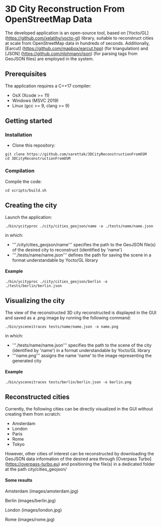 # 3D City Reconstruction From OpenStreetMap Data
The developed application is an open-source tool, based on [Yocto/GL] (https://github.com/xelatihy/yocto-gl) library, suitable to reconstruct cities at scale from OpenStreetMap data in hundreds of seconds. Additionally, [Earcut] (https://github.com/mapbox/earcut.hpp) (for triangulation) and [JSON] (https://github.com/nlohmann/json) (for parsing tags from GeoJSON files) are employed in the system. 

## Prerequisites
The application requires a C++17 compiler:
* OsX (Xcode >= 11)
* Windows (MSVC 2019)
* Linux (gcc >= 9, clang >= 9)


## Getting started

### Installation
* Clone this repository:

```
git clone https://github.com/sarettak/3DCityReconstructionFromOSM
cd 3DCityReconstructionFromOSM
```

### Compilation
Compile the code:

```
cd scripts/build.sh
```

## Creating the city
Launch the application: 
```
./bin/ycityproc ./city/cities_geojson/name -o ./tests/name/name.json
```

in which:
* '''./city/cities_geojson/name''' specifies the path to the GeoJSON file(s) of the desired city to reconstruct (identified by 'name')
* '''./tests/name/name.json''' defines the path for saving the scene in a format understandable by Yocto/GL library

#### Example
```
./bin/ycityproc ./city/cities_geojson/berlin -o ./tests/berlin/berlin.json
```

## Visualizing the city
The view of the reconstructed 3D city reconstructed is displayed in the GUI and saved as a .png image by running the following command:
```
./bin/ysceneitraces tests/name/name.json -o name.png   
```
in which:
* '''./tests/name/name.json''' specifies the path to the scene of the city (identified by 'name') in a format understandable by Yocto/GL library
* '''name.png''' assigns the name 'name' to the image representing the generated city

#### Example
```
./bin/ysceneitraces tests/berlin/berlin.json -o berlin.png  
```

## Reconstructed cities
Currently, the following cities can be directly visualized in the GUI without creating them from scratch:
* Amsterdam
* London
* Paris
* Rome 
* Tokyo

However, other cities of interest can be reconstructed by downloading the GeoJSON data information of the desired area through [Overpass Turbo] (https://overpass-turbo.eu) and positioning the file(s) in a dedicated folder at the path city/cities_geojson/ 

#### Some results
Amsterdam 
(images/amsterdam.jpg)

Berlin 
(images/berlin.jpg)

London
(images/london.jpg)

Rome 
(images/rome.jpg)


